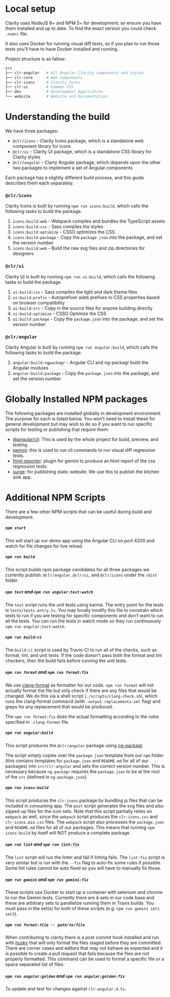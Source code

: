# Local setup

Clarity uses NodeJS 8+ and NPM 5+ for development, so ensure you have them installed and up to date. To find the exact
version you could check `.nvmrc` file.

It also uses Docker for running visual diff tests, so if you plan to run those tests you'll have to have Docker installed and running.

Project structure is as fallow:

```bash
src
├── clr-angular   # All Angular Clarity components and styles
├── clr-core      # Web Components
├── clr-icons     # Clarity Icons
├── clr-ui        # Common CSS
├── dev           # Development Application
└── website       # Website and Documentation
```

# Understanding the build

We have three packages:

* `@clr/icons` - Clarity Icons package, which is a standalone web component library for icons
* `@clr/ui` - Clarity UI package, which is a standalone CSS library for Clarity styles
* `@clr/angular` - Clarty Angular package, which depends upon the other two packages to implement a set of Angular components

Each package has a slightly different build process, and this guide describes them each separately.

### `@clr/icons`

Clarity Icons is built by running `npm run icons:build`, which calls the following tasks to build the package.

1.  `icons:build:web` - Webpack compiles and bundles the TypeScript assets
2.  `icons:build:css` - Sass compiles the styles
3.  `icons:build:optimize` - CSSO optimizes the CSS
4.  `icons:build:package` - Copy the `package.json` into the package, and set the version number
5.  `icons:build:web` - Build the raw svg files and zip directories for designers

### `@clr/ui`

Clarity UI is built by running `npm run ui:build`, which calls the following tasks to build the package.

1.  `ui:build:css` - Sass compiles the light and dark theme files
2.  `ui:build:prefix` - Autoprefixer adds prefixes to CSS properties based on browser compatibility
3.  `ui:build:src` - Copy in the source files for anyone building directly
4.  `ui:build:optimize` - CSSO Optimize the CSS
5.  `ui:build:package` - Copy the `package.json` into the package, and set the version number

### `@clr/angular`

Clarity Angular is built by running `npm run angular:build`, which calls the following tasks to build the package.

1.  `angular:build:ngpackagr` - Angular CLI and ng-packagr build the Angular modules
2.  `angular:build:package` - Copy the `package.json` into the package, and set the version number

# Globally Installed NPM packages

The following packages are installed globally in development environment. The purpose for each is listed below.
You won't need to install these for general development but may wish to do so if you want to run specific scripts for testing or publishing that require them:

* [@angular/cli](https://cli.angular.io/): This is used by the whole project for build, preview, and testing.
* [gemini](https://gemini-testing.github.io/): this is used to run cli commands to run visual diff regression tests.
* [html-reporter](https://www.npmjs.com/package/html-reporter): plugin for gemini to produce an html report of the css regression tests.
* [surge](https://surge.sh/): for publishing static website. We use this to publish the kitchen sink app.

# Additional NPM Scripts

There are a few other NPM scripts that can be useful during build and development.

##### `npm start`

This will start up our demo app using the Angular CLI on port 4200 and watch for file changes for live reload.

##### `npm run build`

This script builds npm package candidates for all three packages we currently publish: `@clr/angular`, `@clr/ui`, and
`@clr/icons` under the `/dist` folder.

##### `npm test` and `npm run angular:test:watch`

The `test` script runs the unit tests using karma. The entry point for the tests is `tests/tests.entry.ts`.
You may locally modify this file to constrain which tests to run if you are testing for specific components and don't want
to run all the tests. You can run the tests in watch mode so they run continuously `npm run angular:test:watch`.

##### `npm run build:ci`

The `build:ci` script is used by Travis-CI to run all of the checks, such as format, lint, and unit tests.
If the code doesn't pass both the format and lint checkers, then the build fails before running the unit tests.

##### `npm run format` and `npm run format:fix`

We use [clang-format](https://github.com/angular/clang-format) as formatter for our code. `npm run format` will not
actually format the file but only check if there are any files that would be changed. We do this via a shell script (`./scripts/clang-check.sh`),
which runs the clang-format command (with `-output-replacements-xml` flag) and greps for any replacement that would be produced.

The `npm run format:fix` does the actual formatting according to the rules specified in `.clang-format` file.

##### `npm run angular:build`

This script produces the `@clr/angular` package using [ng-packagr](https://github.com/dherges/ng-packagr).

The script simply copies over the `package.json` template from our `npm` folder (this contains templates for `package.json` and
`README.md` for all of our packages) into `src/clr-angular` and sets the correct version number. This is necessary
because `ng-packagr` requires the `package.json` to be at the root of the `src` (defined in `ng-package.json`).

##### `npm run icons:build`

This script produces the `clr-icons` package by bundling js files that can be included in consuming app.
The `post` script generates the svg files and also zipped up files for the icon sets. Note that this script partially
relies on `webpack` as well, since the `webpack` script produces the `clr-icons.css` and `clr-icons.min.css` files.
The `webpack` script also processes the `package.json` and `README.md` files for all of our packages.
This means that running `npm icons:build` by itself will NOT produce a complete package.

##### `npm run lint` and `npm run lint:fix`

The `lint` script will run the linter and fail if linting fails. The `lint:fix` script is very similar but
is run with the `--fix` flag to auto-fix some rules if possible. Some lint rules cannot be auto fixed so you will have
to manually fix those.

##### `npm run gemini` and `npm run gemini:fix`

These scripts use Docker to start up a container with selenium and chrome to run the Gemini tests. Currently there are 4 sets
in our code base and these are arbitrary sets to parallelize running them in Travis builds. You must pass in the set(s) for both
of these scripts (e.g. `npm run gemini set1 set3`).

##### `npm run format:file -- path/to/file`

When contributing to clarity there is a post commit hook installed and run with
[husky](https://github.com/typicode/husky) that will only format the files staged before they are committed. There are
corner cases and editors that may not behave as expected and it is possible to create a pull request that fails because
the files are not properly formatted. This command can be used to format a specific file or a space separated list of files.

##### `npm run angular:golden` and `npm run angular:golden:fix`

To update and test for changes against `clr-angular.d.ts`.
